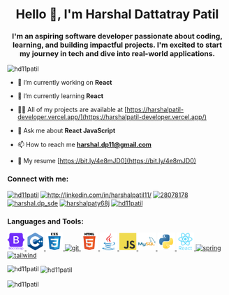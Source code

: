 <h1 align="center">Hello 👋, I'm Harshal Dattatray Patil</h1>
<h3 align="center">I'm an aspiring software developer passionate about coding, learning, and building impactful projects. I'm excited to start my journey in tech and dive into real-world applications.</h3>

<p align="left"> <img src="https://komarev.com/ghpvc/?username=hd11patil&label=Profile%20views&color=0e75b6&style=flat" alt="hd11patil" /> </p>

- 🔭 I’m currently working on **React**

- 🌱 I’m currently learning **React**

- 👨‍💻 All of my projects are available at [https://harshalpatil-developer.vercel.app/](https://harshalpatil-developer.vercel.app/)

- 💬 Ask me about **React JavaScript**

- 📫 How to reach me **harshal.dp11@gmail.com**

- 📄 My resume [https://bit.ly/4e8mJD0](https://bit.ly/4e8mJD0)

<h3 align="left">Connect with me:</h3>
<p align="left">
<a href="https://twitter.com/hd11patil" target="blank"><img align="center" src="https://raw.githubusercontent.com/rahuldkjain/github-profile-readme-generator/master/src/images/icons/Social/twitter.svg" alt="hd11patil" height="30" width="40" /></a>
<a href="https://linkedin.com/in/http://linkedin.com/in/harshalpatil11/" target="blank"><img align="center" src="https://raw.githubusercontent.com/rahuldkjain/github-profile-readme-generator/master/src/images/icons/Social/linked-in-alt.svg" alt="http://linkedin.com/in/harshalpatil11/" height="30" width="40" /></a>
<a href="https://stackoverflow.com/users/28078178" target="blank"><img align="center" src="https://raw.githubusercontent.com/rahuldkjain/github-profile-readme-generator/master/src/images/icons/Social/stack-overflow.svg" alt="28078178" height="30" width="40" /></a>
<a href="https://instagram.com/harshal.dp_sde" target="blank"><img align="center" src="https://raw.githubusercontent.com/rahuldkjain/github-profile-readme-generator/master/src/images/icons/Social/instagram.svg" alt="harshal.dp_sde" height="30" width="40" /></a>
<a href="https://auth.geeksforgeeks.org/user/harshalpaty68j" target="blank"><img align="center" src="https://raw.githubusercontent.com/rahuldkjain/github-profile-readme-generator/master/src/images/icons/Social/geeks-for-geeks.svg" alt="harshalpaty68j" height="30" width="40" /></a>
<a href="https://discord.gg/hd11patil" target="blank"><img align="center" src="https://raw.githubusercontent.com/rahuldkjain/github-profile-readme-generator/master/src/images/icons/Social/discord.svg" alt="hd11patil" height="30" width="40" /></a>
</p>

<h3 align="left">Languages and Tools:</h3>
<p align="left"> <a href="https://getbootstrap.com" target="_blank" rel="noreferrer"> <img src="https://raw.githubusercontent.com/devicons/devicon/master/icons/bootstrap/bootstrap-plain-wordmark.svg" alt="bootstrap" width="40" height="40"/> </a> <a href="https://www.w3schools.com/cpp/" target="_blank" rel="noreferrer"> <img src="https://raw.githubusercontent.com/devicons/devicon/master/icons/cplusplus/cplusplus-original.svg" alt="cplusplus" width="40" height="40"/> </a> <a href="https://www.w3schools.com/css/" target="_blank" rel="noreferrer"> <img src="https://raw.githubusercontent.com/devicons/devicon/master/icons/css3/css3-original-wordmark.svg" alt="css3" width="40" height="40"/> </a> <a href="https://git-scm.com/" target="_blank" rel="noreferrer"> <img src="https://www.vectorlogo.zone/logos/git-scm/git-scm-icon.svg" alt="git" width="40" height="40"/> </a> <a href="https://www.w3.org/html/" target="_blank" rel="noreferrer"> <img src="https://raw.githubusercontent.com/devicons/devicon/master/icons/html5/html5-original-wordmark.svg" alt="html5" width="40" height="40"/> </a> <a href="https://www.java.com" target="_blank" rel="noreferrer"> <img src="https://raw.githubusercontent.com/devicons/devicon/master/icons/java/java-original.svg" alt="java" width="40" height="40"/> </a> <a href="https://developer.mozilla.org/en-US/docs/Web/JavaScript" target="_blank" rel="noreferrer"> <img src="https://raw.githubusercontent.com/devicons/devicon/master/icons/javascript/javascript-original.svg" alt="javascript" width="40" height="40"/> </a> <a href="https://www.mysql.com/" target="_blank" rel="noreferrer"> <img src="https://raw.githubusercontent.com/devicons/devicon/master/icons/mysql/mysql-original-wordmark.svg" alt="mysql" width="40" height="40"/> </a> <a href="https://www.python.org" target="_blank" rel="noreferrer"> <img src="https://raw.githubusercontent.com/devicons/devicon/master/icons/python/python-original.svg" alt="python" width="40" height="40"/> </a> <a href="https://reactjs.org/" target="_blank" rel="noreferrer"> <img src="https://raw.githubusercontent.com/devicons/devicon/master/icons/react/react-original-wordmark.svg" alt="react" width="40" height="40"/> </a> <a href="https://spring.io/" target="_blank" rel="noreferrer"> <img src="https://www.vectorlogo.zone/logos/springio/springio-icon.svg" alt="spring" width="40" height="40"/> </a> <a href="https://tailwindcss.com/" target="_blank" rel="noreferrer"> <img src="https://www.vectorlogo.zone/logos/tailwindcss/tailwindcss-icon.svg" alt="tailwind" width="40" height="40"/> </a> </p>

<p><img align="left" src="https://github-readme-stats.vercel.app/api/top-langs?username=hd11patil&show_icons=true&locale=en&layout=compact" alt="hd11patil" /></p>

<p>&nbsp;<img align="center" src="https://github-readme-stats.vercel.app/api?username=hd11patil&show_icons=true&locale=en" alt="hd11patil" /></p>

<p><img align="center" src="https://github-readme-streak-stats.herokuapp.com/?user=hd11patil&" alt="hd11patil" /></p>

